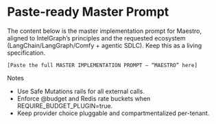 Paste-ready Master Prompt
=========================

The content below is the master implementation prompt for Maestro, aligned to IntelGraph’s principles and the requested ecosystem (LangChain/LangGraph/Comfy + agentic SDLC). Keep this as a living specification.

```
[Paste the full MASTER IMPLEMENTATION PROMPT — “MAESTRO” here]
```

Notes
- Use Safe Mutations rails for all external calls.
- Enforce @budget and Redis rate buckets when REQUIRE_BUDGET_PLUGIN=true.
- Keep provider choice pluggable and compartmentalized per-tenant.
